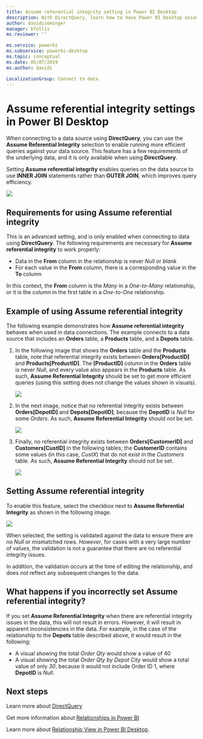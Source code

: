 ```yaml
---
title: Assume referential integrity setting in Power BI Desktop
description: With DirectQuery, learn how to have Power BI Desktop assume referential integrity
author: davidiseminger
manager: kfollis
ms.reviewer: ''

ms.service: powerbi
ms.subservice: powerbi-desktop
ms.topic: conceptual
ms.date: 05/07/2019
ms.author: davidi

LocalizationGroup: Connect to data
---
```

# Assume referential integrity settings in Power BI Desktop
When connecting to a data source using **DirectQuery**, you can use the **Assume Referential Integrity** selection to enable running more efficient queries against your data source. This feature has a few requirements of the underlying data, and it is only available when using **DirectQuery**.

Setting **Assume referential integrity** enables queries on the data source to use **INNER JOIN** statements rather than **OUTER JOIN**, which improves query efficiency.

![](media/desktop-assume-referential-integrity/assume-referential-integrity_1.png)

## Requirements for using Assume referential integrity
This is an advanced setting, and is only enabled when connecting to data using **DirectQuery**. The following requirements are necessary for **Assume referential integrity** to work properly:

* Data in the **From** column in the relationship is never *Null* or *blank*
* For each value in the **From** column, there is a corresponding value in the **To** column

In this context, the **From** column is the *Many* in a *One-to-Many* relationship, or it is the column in the first table in a *One-to-One* relationship.

## Example of using Assume referential integrity
The following example demonstrates how **Assume referential integrity** behaves when used in data connections. The example connects to a data source that includes an **Orders** table, a **Products** table, and a **Depots** table.

1. In the following image that shows the **Orders** table and the **Products** table, note that referential integrity exists between **Orders[ProductID]** and **Products[ProductID]**. The **[ProductID]** column in the **Orders** table is never *Null*, and every value also appears in the **Products** table. As such, **Assume Referential Integrity** should be set to get more efficient queries (using this setting does not change the values shown in visuals).
   
   ![](media/desktop-assume-referential-integrity/assume-referential-integrity_2.png)
2. In the next image, notice that no referential integrity exists between **Orders[DepotID]** and **Depots[DepotID]**, because the **DepotID** is *Null* for some *Orders*. As such, **Assume Referential Integrity** should *not* be set.
   
   ![](media/desktop-assume-referential-integrity/assume-referential-integrity_3.png)
3. Finally, no referential integrity exists between **Orders[CustomerID]** and **Customers[CustID]** in the following tables; the **CustomerID** contains some values (in this case, *CustX*) that do not exist in the *Customers* table. As such, **Assume Referential Integrity** should *not* be set.
   
   ![](media/desktop-assume-referential-integrity/assume-referential-integrity_4.png)

## Setting Assume referential integrity
To enable this feature, select the checkbox next to **Assume Referential Integrity** as shown in the following image.

![](media/desktop-assume-referential-integrity/assume-referential-integrity_1.png)

When selected, the setting is validated against the data to ensure there are no *Null* or mismatched rows. *However*, for cases with a very large number of values, the validation is not a guarantee that there are no referential integrity issues.

In addition, the validation occurs at the time of editing the relationship, and does *not* reflect any subsequent changes to the data.

## What happens if you incorrectly set Assume referential integrity?
If you set **Assume Referential Integrity** when there are referential integrity issues in the data, this will not result in errors. However, it will result in apparent inconsistencies in the data. For example, in the case of the relationship to the **Depots** table described above, it would result in the following:

* A visual showing the total *Order Qty* would show a value of 40
* A visual showing the total *Order Qty by Depot City* would show a total value of only *30*, because it would not include Order ID 1, where **DepotID** is *Null*.

## Next steps
Learn more about [DirectQuery](desktop-use-directquery.md)

Get more information about [Relationships in Power BI](desktop-create-and-manage-relationships.md)

Learn more about [Relationship View in Power BI Desktop](desktop-relationship-view.md).

